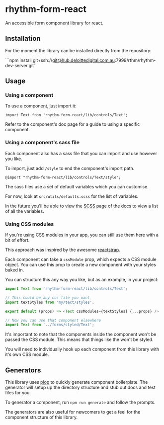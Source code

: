 # rhythm-form-react

An accessible form component library  for react.

## Installation

For the moment the library can be installed directly from the repository:

```npm install git+ssh://git@hub.deloittedigital.com.au:7999/rthm/rhythm-dev-server.git``

## Usage

### Using a component

To use a component, just import it:

```import Text from 'rhythm-form-react/lib/controls/Text';```

Refer to the component's doc page for a guide to using a specific component.

### Using a component's sass file

Each component also has a sass file that you can import and use however you like.

To import, just add `/style` to end the component's import path.

```@import "rhythm-form-react/lib/controls/Text/style";```

The sass files use a set of default variables which you can customise. 

For now, look at `src/utils/defaults.scss` for the list of variables.

In the future you'll be able to view the [SCSS](/scss) page of the docs to view a list of all the variables.

### Using CSS modules

If you're using CSS modules in your app, you can still use them here with a bit of effort.

This approach was inspired by the awesome [reactstrap](https://github.com/reactstrap/reactstrap).

Each component can take a `cssModule` prop, which expects a CSS module object. You can use this prop to create a new component with your styles baked in.

You can structure this any way you like, but as an example, in your project:

```js
import Text from 'rhythm-form-react/lib/controls/Text';

// This could be any css file you want
import textStyles from 'my/text/styles';

export default (props) => <Text cssModules={textStyles} {...props} />

// Now you can use that component elsewhere
import Text from '../forms/styled/Text';
```

It's important to note that the components inside the <Text /> component won't be passed the CSS module. This means that things like the <Label /> won't be styled.

You will need to individually hook up each component from this library with it's own CSS module.

## Generators

This library uses [plop](https://github.com/amwmedia/plop) to quickly generate component boilerplate. The generator will setup up the directory structure and stub out docs and test files for you.

To generator a component, run ```npm run generate``` and follow the prompts.

The generators are also useful for newcomers to get a feel for the component structure of this library.
